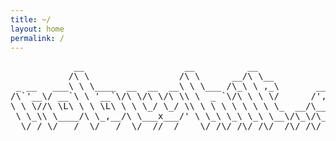 ```yaml
---
title: ~/
layout: home
permalink: /
---
```


<div id="banner" class="center-wrapper">
<pre class="ascii-art purp">
            __                   __          __                __         
           /\ \                 /\ \      __/\ \__            /\ \        
 _ __   ___\ \ \____  __  __  __\ \ \___ /\_\ \ ,_\       ____\ \ \___    
/\`'__\/ __`\ \ '__`\/\ \/\ \/\ \\ \  _ `\/\ \ \ \/      /',__\\ \  _ `\  
\ \ \//\ \L\ \ \ \L\ \ \ \_/ \_/ \\ \ \ \ \ \ \ \ \_  __/\__, `\\ \ \ \ \ 
 \ \_\\ \____/\ \_,__/\ \___x___/' \ \_\ \_\ \_\ \__\/\_\/\____/ \ \_\ \_\
  \/_/ \/___/  \/___/  \/__//__/    \/_/\/_/\/_/\/__/\/_/\/___/   \/_/\/_/
</pre>
</div>
